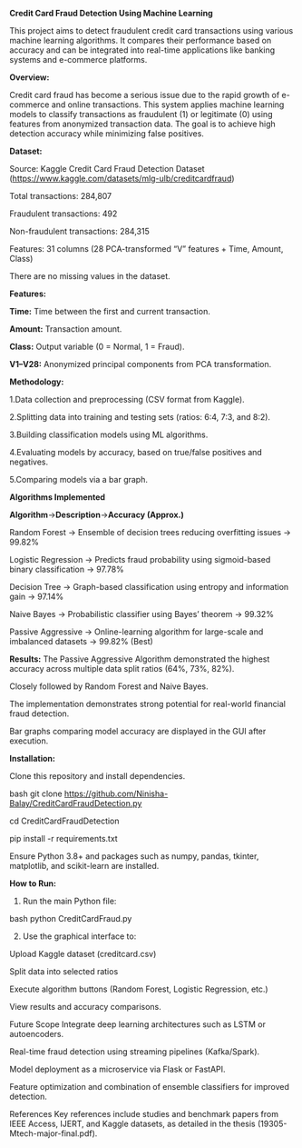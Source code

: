 **Credit Card Fraud Detection Using Machine Learning**

   This project aims to detect fraudulent credit card transactions using various machine learning algorithms. It compares their performance based on accuracy and can be integrated into real-time applications like banking systems and e-commerce platforms.

**Overview:**

  Credit card fraud has become a serious issue due to the rapid growth of e-commerce and online transactions.
   This system applies machine learning models to classify transactions as fraudulent (1) or legitimate (0) using features from anonymized transaction data.
  The goal is to achieve high detection accuracy while minimizing false positives.

**Dataset:**

Source: Kaggle Credit Card Fraud Detection Dataset (https://www.kaggle.com/datasets/mlg-ulb/creditcardfraud)

Total transactions: 284,807

Fraudulent transactions: 492

Non-fraudulent transactions: 284,315

Features: 31 columns (28 PCA-transformed “V” features + Time, Amount, Class)

There are no missing values in the dataset.

**Features:**

**Time:** Time between the first and current transaction.

**Amount:** Transaction amount.

**Class:** Output variable (0 = Normal, 1 = Fraud).

**V1–V28:** Anonymized principal components from PCA transformation.


**Methodology:**

1.Data collection and preprocessing (CSV format from Kaggle).

2.Splitting data into training and testing sets (ratios: 6:4, 7:3, and 8:2).

3.Building classification models using ML algorithms.

4.Evaluating models by accuracy, based on true/false positives and negatives.

5.Comparing models via a bar graph.

**Algorithms Implemented**

**Algorithm**->**Description**->**Accuracy (Approx.)**

Random Forest -> Ensemble of decision trees reducing overfitting issues	-> 99.82%

Logistic Regression -> Predicts fraud probability using sigmoid-based binary classification	-> 97.78%

Decision Tree ->	Graph-based classification using entropy and information gain -> 	97.14%

Naive Bayes -> Probabilistic classifier using Bayes’ theorem -> 99.32%

Passive Aggressive ->	Online-learning algorithm for large-scale and imbalanced datasets	 -> 99.82% (Best)

**Results:**
   The Passive Aggressive Algorithm demonstrated the highest accuracy across multiple data split ratios (64%, 73%, 82%).

   Closely followed by Random Forest and Naive Bayes.

   The implementation demonstrates strong potential for real-world financial fraud detection.

   Bar graphs comparing model accuracy are displayed in the GUI after execution.

**Installation:**

Clone this repository and install dependencies.

bash
git clone https://github.com/Ninisha-Balay/CreditCardFraudDetection.py

cd CreditCardFraudDetection

pip install -r requirements.txt

Ensure Python 3.8+ and packages such as numpy, pandas, tkinter, matplotlib, and scikit-learn are installed.

**How to Run:**
1. Run the main Python file:

bash
python CreditCardFraud.py

2. Use the graphical interface to:

Upload Kaggle dataset (creditcard.csv)

Split data into selected ratios

Execute algorithm buttons (Random Forest, Logistic Regression, etc.)

View results and accuracy comparisons.

Future Scope
Integrate deep learning architectures such as LSTM or autoencoders.

Real-time fraud detection using streaming pipelines (Kafka/Spark).

Model deployment as a microservice via Flask or FastAPI.

Feature optimization and combination of ensemble classifiers for improved detection.

References
Key references include studies and benchmark papers from IEEE Access, IJERT, and Kaggle datasets, as detailed in the thesis (19305-Mtech-major-final.pdf).
